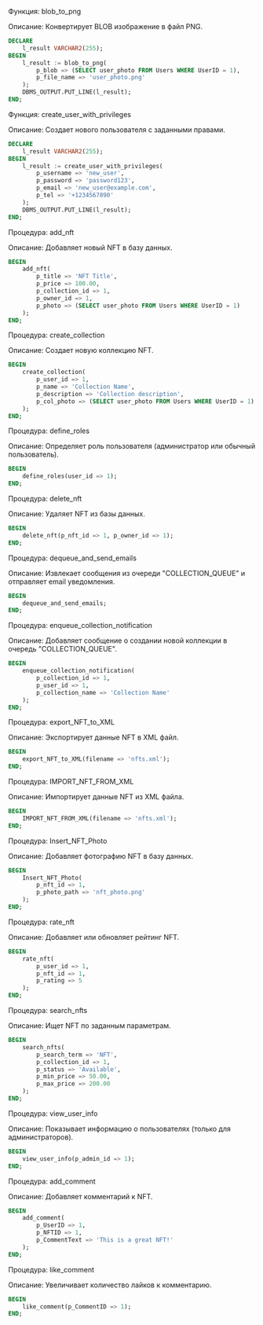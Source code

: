 Функция: blob_to_png

Описание: Конвертирует BLOB изображение в файл PNG.
```sql
DECLARE
    l_result VARCHAR2(255);
BEGIN
    l_result := blob_to_png(
        p_blob => (SELECT user_photo FROM Users WHERE UserID = 1), 
        p_file_name => 'user_photo.png'
    );
    DBMS_OUTPUT.PUT_LINE(l_result);
END;
```

Функция: create_user_with_privileges

Описание: Создает нового пользователя с заданными правами.
```sql
DECLARE
    l_result VARCHAR2(255);
BEGIN
    l_result := create_user_with_privileges(
        p_username => 'new_user',
        p_password => 'password123',
        p_email => 'new_user@example.com',
        p_tel => '+1234567890'
    );
    DBMS_OUTPUT.PUT_LINE(l_result);
END;
```

Процедура: add_nft

Описание: Добавляет новый NFT в базу данных.
```sql
BEGIN
    add_nft(
        p_title => 'NFT Title',
        p_price => 100.00,
        p_collection_id => 1,
        p_owner_id => 1,
        p_photo => (SELECT user_photo FROM Users WHERE UserID = 1) 
    );
END;
```

Процедура: create_collection

Описание: Создает новую коллекцию NFT.
```sql
BEGIN
    create_collection(
        p_user_id => 1,
        p_name => 'Collection Name',
        p_description => 'Collection description',
        p_col_photo => (SELECT user_photo FROM Users WHERE UserID = 1) 
    );
END;
```

Процедура: define_roles

Описание: Определяет роль пользователя (администратор или обычный пользователь).
```sql
BEGIN
    define_roles(user_id => 1);
END;
```

Процедура: delete_nft

Описание: Удаляет NFT из базы данных.
```sql
BEGIN
    delete_nft(p_nft_id => 1, p_owner_id => 1);
END;
```

Процедура: dequeue_and_send_emails

Описание: Извлекает сообщения из очереди "COLLECTION_QUEUE" и отправляет email уведомления.
```sql
BEGIN
    dequeue_and_send_emails;
END;
```

Процедура: enqueue_collection_notification

Описание: Добавляет сообщение о создании новой коллекции в очередь "COLLECTION_QUEUE".
```sql
BEGIN
    enqueue_collection_notification(
        p_collection_id => 1,
        p_user_id => 1,
        p_collection_name => 'Collection Name'
    );
END;
```

Процедура: export_NFT_to_XML

Описание: Экспортирует данные NFT в XML файл.
```sql
BEGIN
    export_NFT_to_XML(filename => 'nfts.xml');
END;
```

Процедура: IMPORT_NFT_FROM_XML

Описание: Импортирует данные NFT из XML файла.
```sql
BEGIN
    IMPORT_NFT_FROM_XML(filename => 'nfts.xml');
END;
```

Процедура: Insert_NFT_Photo

Описание: Добавляет фотографию NFT в базу данных.
```sql
BEGIN
    Insert_NFT_Photo(
        p_nft_id => 1,
        p_photo_path => 'nft_photo.png' 
    );
END;
```

Процедура: rate_nft

Описание: Добавляет или обновляет рейтинг NFT.
```sql
BEGIN
    rate_nft(
        p_user_id => 1,
        p_nft_id => 1,
        p_rating => 5 
    );
END;
```

Процедура: search_nfts

Описание: Ищет NFT по заданным параметрам.
```sql
BEGIN
    search_nfts(
        p_search_term => 'NFT',
        p_collection_id => 1,
        p_status => 'Available',
        p_min_price => 50.00,
        p_max_price => 200.00
    );
END;
```

Процедура: view_user_info

Описание: Показывает информацию о пользователях (только для администраторов).
```sql
BEGIN
    view_user_info(p_admin_id => 1);
END;
```

Процедура: add_comment

Описание: Добавляет комментарий к NFT.
```sql
BEGIN
    add_comment(
        p_UserID => 1, 
        p_NFTID => 1, 
        p_CommentText => 'This is a great NFT!' 
    );
END;
```

Процедура: like_comment

Описание: Увеличивает количество лайков к комментарию.
```sql
BEGIN
    like_comment(p_CommentID => 1);
END;
```
